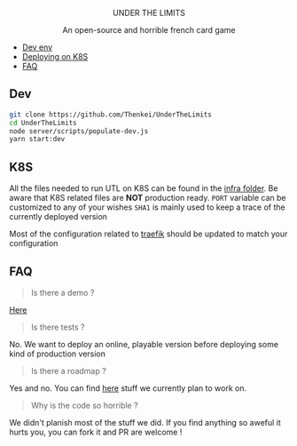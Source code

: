 <p align="center">
  UNDER THE LIMITS
</p>
<div align="center">
  An open-source and horrible french card game
</div>

 - [Dev env](#Dev)
 - [Deploying on K8S](#K8S)
 - [FAQ](#FAQ)

## Dev 

```bash
git clone https://github.com/Thenkei/UnderTheLimits
cd UnderTheLimits
node server/scripts/populate-dev.js
yarn start:dev
```

## K8S

All the files needed to run UTL on K8S can be found in the [infra folder](https://github.com/Thenkei/UnderTheLimits/tree/master/infra).
Be aware that K8S related files are __NOT__ production ready.
`PORT` variable can be customized to any of your wishes
`SHA1` is mainly used to keep a trace of the currently deployed version

Most of the configuration related to [traefik](https://traefik.io/) should be updated to match your configuration

## FAQ

> Is there a demo ?

[Here](https://dev.underthelimits.fr)

> Is there tests ?

No. We want to deploy an online, playable version before deploying some kind of production version

> Is there a roadmap ?

Yes and no. You can find [here](https://github.com/Thenkei/UnderTheLimits/projects) stuff we currently plan to work on. 

> Why is the code so horrible ?

We didn't planish most of the stuff we did. If you find anything so aweful it hurts you, you can fork it and PR are welcome !

